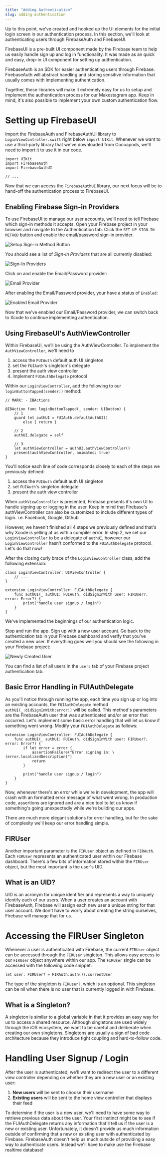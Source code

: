 ```yaml
---
title: "Adding Authentication"
slug: adding-authentication
---
```


Up to this point, we've created and hooked up the UI elements for the initial login screen in our authentication process. In this section, we'll look at authenticating users through FirebaseAuth and FirebaseUI.

FirebaseUI is a pre-built UI component made by the Firebase team to help us easily handle sign up and log in functionality. It was made as an quick and easy, drop-in UI component for setting up authentication.

FirebaseAuth is an SDK for easier authenticating users through Firebase. FirebaseAuth will abstract handling and storing sensitive information that usually comes with implementing authentication.

Together, these libraries will make it extremely easy for us to setup and implement the authentication process for our Makestagram app. Keep in mind, it's also possible to implement your own custom authentication flow.

# Setting up FirebaseUI

Import the FirebaseAuth and FirebaseAuthUI library to `LoginViewController.swift` right below `import UIKit`. Whenever we want to use a third-party library that we've downloaded from Cocoapods, we'll need to import it to use it in our code.

```
import UIKit
import FirebaseAuth
import FirebaseAuthUI

// ...
```

Now that we can access the `FirebaseAuthUI` library, our next focus will be to hand-off the authentication process to FirebaseUI.

## Enabling Firebase Sign-in Providers

To use FirebaseUI to manage our user accounts, we'll need to tell Firebase which sign-in methods it accepts. Open your Firebase project in your browser and navigate to the Authentication tab. Click the `SET UP SIGN-IN METHOD` button and enable the email/password sign-in provider.

![Setup Sign-in Method Button](assets/sign_in_button.png)

You should see a list of _Sign-In Providers_ that are all currently disabled:

![Sign-In Providers](assets/sign_in_providers.png)

Click on and enable the Email/Password provider:

![Email Provider](assets/email_provider.png)

After enabling the Email/Password provider, your have a status of `Enabled`:

![Enabled Email Provider](assets/enabled_email.png)

Now that we've enabled our Email/Password provider, we can switch back to Xcode to continue implementing authentication.

## Using FirebaseUI's AuthViewController

Within FirebaseUI, we'll be using the AuthViewController. To implement the `AuthViewController`, we'll need to

1. access the `FUIAuth` default auth UI singleton
1. set the `FUIAuth`'s singleton's delegate
1. present the auth view controller
1. implement `FUIAuthDelegate` protocol

Within our `LoginViewController`, add the following to our `loginButtonTapped(sender:)` method:

```
// MARK: - IBActions

@IBAction func loginButtonTapped(_ sender: UIButton) {
    // 1
    guard let authUI = FUIAuth.defaultAuthUI()
        else { return }

    // 2
    authUI.delegate = self

    // 3
    let authViewController = authUI.authViewController()
    present(authViewController, animated: true)
}
```

You'll notice each line of code corresponds closely to each of the steps we previously defined:

1. access the `FUIAuth` default auth UI singleton
1. set `FUIAuth`'s singleton delegate
1. present the auth view controller

When `authViewController` is presented, Firebase presents it's own UI to handle signing up or logging in the user. Keep in mind that Firebase's authViewController can also be customized to include different types of login. i.e. Facebook, Google, Github

However, we haven't finished all 4 steps we previously defined and that's why Xcode is yelling at us with a compiler error. In step 2, we set our `LoginViewController` to be a delegate of `authUI`, however our `LoginViewController` hasn't conformed to the `FUIAuthDelegate` protocol. Let's do that now!

After the closing curly brace of the `LoginViewController` class, add the following extension:

```
class LoginViewController: UIViewController {
    // ...
}

extension LoginViewController: FUIAuthDelegate {
    func authUI(_ authUI: FUIAuth, didSignInWith user: FIRUser?, error: Error?) {
        print("handle user signup / login")
    }
}
```

We've implemented the beginnings of our authentication logic.

Stop and run the app. Sign up with a new user account. Go back to the authentication tab in your Firebase dashboard and verify that you've created a new user. If everything goes well you should see the following in your Firebase project:

![Newly Created User](assets/first_user.png)

You can find a list of all users in the `users` tab of your Firebase project authentication tab.

## Basic Error Handling in FUIAuthDelegate

As you'll notice through running the app, each time you sign up or log into an existing accounts, the `FUIAuthDelegate` method `authUI(_:didSignInWith:error:)` will be called. This method's parameters are the FirebaseAuth user that was authenticated and/or an error that occurred. Let's implement some basic error handling that will let us know if something went wrong. Modify your `FUIAuthDelegate` as follows:

```
extension LoginViewController: FUIAuthDelegate {
    func authUI(_ authUI: FUIAuth, didSignInWith user: FIRUser?, error: Error?) {
        if let error = error {
            assertionFailure("Error signing in: \(error.localizedDescription)")
            return
        }

        print("handle user signup / login")
    }
}
```

Now, whenever there's an error while we're in development, the app will crash with an formatted error message of what went wrong. In production code, assertions are ignored and are a nice tool to let us know if something's going unexpectedly while we're building our apps.

There are much more elegant solutions for error handling, but for the sake of complexity we'll keep our error handling simple.

## FIRUser

Another important parameter is the `FIRUser` object as defined in `FIRAuth`. Each `FIRUser` represents an authenticated user within our Firebase dashboard. There's a few bits of information stored within the `FIRUser` object, but the most important is the user's UID.

## What is an UID?

UID is an acronym for unique identifier and represents a way to uniquely identify each of our users. When a user creates an account with FirebaseAuth, Firebase will assign each new user a unique string for that user account. We don't have to worry about creating the string ourselves, Firebase will manage that for us.

# Accessing the FIRUser Singleton

Whenever a user is authenticated with Firebase, the current `FIRUser` object can be accessed through the `FIRUser` singleton. This allows easy access to our `FIRUser` object anywhere within our app. The `FIRUser` single can be accessed with the following code snippet:

```
let user: FIRUser? = FIRAuth.auth()?.currentUser
```

The type of the singleton is `FIRUser?`, which is an optional. This singleton can be nil when there is no user that is currently logged in with Firebase.

## What is a Singleton?

A singleton is similar to a global variable in that it provides an easy way for us to access a shared resource. Although singletons are used widely through the iOS ecosystem, we want to be careful and deliberate when creating our own singletons. Singletons are usually a sign of bad code architecture because they introduce tight coupling and hard-to-follow code.

# Handling User Signup / Login

After the user is authenticated, we'll want to redirect the user to a different view controller depending on whether they are a new user or an existing user:

1. **New users** will be sent to choose their username
1. **Existing users** will be sent to the home view controller that displays their feed

To determine if the user is a new user, we'll need to have some way to retrieve previous data about the user. Your first instinct might be to see if the FUIAuthDelegate returns any information that'll tell us if the user is a new or existing user. Unfortunately, it doesn't provide us much information outside of confirming that a new or existing user with authenticated by Firebase. FirebaseAuth doesn't help us much outside of providing a easy way to authenticate users. Instead we'll have to make use the Firebase realtime database!
